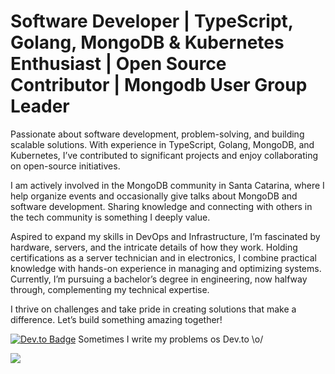 # Software Developer | TypeScript, Golang, MongoDB & Kubernetes Enthusiast | Open Source Contributor | Mongodb User Group Leader

Passionate about software development, problem-solving, and building scalable solutions. With experience in TypeScript, Golang, MongoDB, and Kubernetes, I’ve contributed to significant projects and enjoy collaborating on open-source initiatives.

I am actively involved in the MongoDB community in Santa Catarina, where I help organize events and occasionally give talks about MongoDB and software development. Sharing knowledge and connecting with others in the tech community is something I deeply value.

Aspired to expand my skills in DevOps and Infrastructure, I’m fascinated by hardware, servers, and the intricate details of how they work. Holding certifications as a server technician and in electronics, I combine practical knowledge with hands-on experience in managing and optimizing systems. Currently, I’m pursuing a bachelor’s degree in engineering, now halfway through, complementing my technical expertise.

I thrive on challenges and take pride in creating solutions that make a difference. Let’s build something amazing together!

[![Dev.to Badge](https://img.shields.io/badge/dev.to-0A0A0A?style=for-the-badge&logo=devdotto&logoColor=white)](https://dev.to/lusqua)
Sometimes I write my problems os Dev.to \o/

![](https://github-readme-stats.vercel.app/api?username=lusqua&show_icons=true&theme=dracula&include_all_commits=true&count_private=true)

